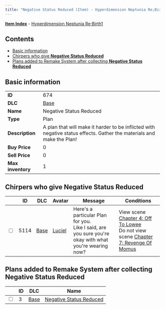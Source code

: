 ```yaml
---
title: "Negative Status Reduced (Item) - Hyperdimension Neptunia Re;Birth1"
---
```


[**Item Index**](/neptunia/rb1/item/index.html) - [Hyperdimension Neptunia Re;Birth1](/neptunia/rb1)

## Contents

- [Basic information](#basic-information)
- [Chirpers who give **Negative Status Reduced**](#chirpers-who-give-negative-status-reduced)
- [Plans added to Remake System after collecting **Negative Status Reduced**](#plans-added-to-remake-system-after-collecting-negative-status-reduced)

## Basic information

|   |   |
| -- | -- |
| **ID** | 674 |
| **DLC** | [Base](/neptunia/rb1/dlc/1-base.html) |
| **Name** | Negative Status Reduced |
| **Type** | Plan |
| **Description** | A plan that will make it harder to be inflicted with negative status effects. Gather the materials and make the Plan! |
| **Buy Price** | 0 |
| **Sell Price** | 0 |
| **Max inventory** | 1 |


## Chirpers who give **Negative Status Reduced**

|    | ID | DLC | Avatar | Message | Conditions |
| -- | -- | --- | ------ | ------- | ---------- |
| <input type="checkbox" id="rb1-chirper-event-1-5114" class="trackbox" /> | 5114 | [Base](/neptunia/rb1/dlc/1-base.html) | [Luciel](/neptunia/rb1/undefined/1-231-luciel.html) | Here's a particular Plan for you.<br />Like I said, are you sure you're okay with what you're wearing now? | View scene [Chapter 4: Off To Lowee](/neptunia/rb1/scene/1-401-chapter-4-off-to-lowee.html)<br />Do not view scene [Chapter 7: Revenge Of Momus](/neptunia/rb1/scene/1-727-chapter-7-revenge-of-momus.html) |


## Plans added to Remake System after collecting **Negative Status Reduced**

|    | ID | DLC | Name |
| -- | -- | --- | ---- |
| <input type="checkbox" id="rb1-remake-1-3" class="trackbox" /> | 3 | [Base](/neptunia/rb1/dlc/1-base.html) | [Negative Status Reduced](/neptunia/rb1/remake/1-3-negative-status-reduced.html) |
